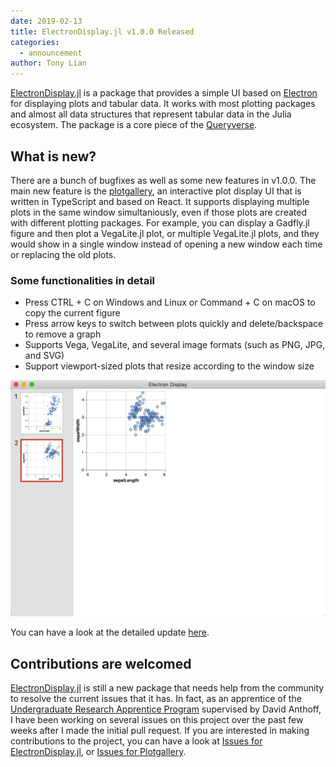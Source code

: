```yaml
---
date: 2019-02-13
title: ElectronDisplay.jl v1.0.0 Released
categories:
  - announcement
author: Tony Lian
---
```


[ElectronDisplay.jl](https://github.com/queryverse/ElectronDisplay.jl) is a package that provides a simple UI based on [Electron](https://electronjs.org/) for displaying plots and tabular data. It works with most plotting packages and almost all data structures that represent tabular data in the Julia ecosystem. The package is a core piece of the [Queryverse](https://github.com/queryverse).

## What is new?
There are a bunch of bugfixes as well as some new features in v1.0.0. The main new feature is the [plotgallery](https://github.com/julia-vscode/plotgallery), an interactive plot display UI that is written in TypeScript and based on React. It supports displaying multiple plots in the same window simultaniously, even if those plots are created with different plotting packages. For example, you can display a Gadfly.jl figure and then plot a VegaLite.jl plot, or multiple VegaLite.jl plots, and they would show in a single window instead of opening a new window each time or replacing the old plots.

### Some functionalities in detail
* Press CTRL + C on Windows and Linux or Command + C on macOS to copy the current figure
* Press arrow keys to switch between plots quickly and delete/backspace to remove a graph
* Supports Vega, VegaLite, and several image formats (such as PNG, JPG, and SVG)
* Support viewport-sized plots that resize according to the window size

![Plotgallery screenshot](/assets/blog/images/electrondisplay-screenshot-plotgallery.png)

You can have a look at the detailed update [here](https://github.com/queryverse/ElectronDisplay.jl/releases).

## Contributions are welcomed

[ElectronDisplay.jl](https://github.com/queryverse/ElectronDisplay.jl) is still a new package that needs help from the community to resolve the current issues that it has. In fact, as an apprentice of the [Undergraduate Research Apprentice Program](https://urap.berkeley.edu/) supervised by David Anthoff, I have been working on several issues on this project over the past few weeks after I made the initial pull request. If you are interested in making contributions to the project, you can have a look at [Issues for ElectronDisplay.jl](https://github.com/queryverse/ElectronDisplay.jl/issues), or [Issues for Plotgallery](https://github.com/julia-vscode/plotgallery/issues).
